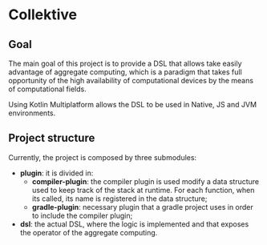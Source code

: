 # Collektive

## Goal
The main goal of this project is to provide a DSL that allows
take easily advantage of aggregate computing, which is a paradigm
that takes full opportunity of the high availability of computational
devices by the means of computational fields.

Using Kotlin Multiplatform allows the DSL to be used in Native, JS and
JVM environments.

## Project structure

Currently, the project is composed by three submodules:
- **plugin**: it is divided in:
  - **compiler-plugin**: the compiler plugin is used modify a data
structure used to keep track of the stack at runtime. For each function,
when its called, its name is registered in the data structure;
  - **gradle-plugin**: necessary plugin that a gradle project uses in 
order to include the compiler plugin;
- **dsl**: the actual DSL, where the logic is implemented and that 
exposes the operator of the aggregate computing.
